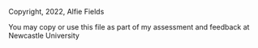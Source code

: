 Copyright, 2022, Alfie Fields

You may copy or use this file as part of my assessment and feedback at Newcastle University